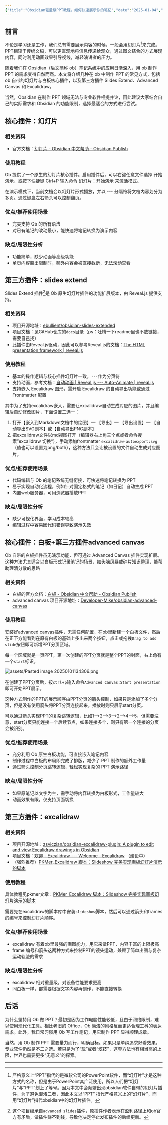 ```yaml
---
{"title":"Obsidian轻量级PPT教程，如何快速展示你的笔记","date":"2025-01-04","lastmod":"2025-01-04","creation date":"2025-01-04 14:28","modification date":"星期六 2025 一月4日 14:28:39","categories":null,"tags":["obsidian","PPT技巧"],"alases":null,"dg-publish":true,"dg-path":"Obsidian/Obsidian轻量级PPT教程.md","permalink":"/Obsidian/Obsidian轻量级PPT教程/","dgPassFrontmatter":true,"noteIcon":""}
---
```


## 前言

不论是学习还是工作，我们总有需要展示内容的时候，一般会用幻灯片[^1]来完成。PPT相较于传统文稿，可以更直观地将信息传递给观众，通过图文结合的方式展现内容，同时利用动画效果引导视线，减轻演讲者的压力。

随着我们在 Obsidian（后文简称 ob）笔记系统中的应用日渐深入，用 ob 制作 PPT 的需求变得自然而然。本文将介绍几种在 ob 中制作 PPT 的常见方式，包括 ob 自带的幻灯片与白板核心插件，以及第三方插件 Slides Extend、Advanced Canvas 和 Excalidraw。

当然，Obsidian 在制作 PPT 领域无法与专业软件相提并论，因此建议大家结合自己的实际需求和 Obsidian 的功能限制，选择最适合的方式进行尝试。

## 核心插件：幻灯片

### 相关资料

- 官方文档：[幻灯片 - Obsidian 中文帮助 - Obsidian Publish](https://publish.obsidian.md/help-zh/%E6%A0%B8%E5%BF%83%E6%8F%92%E4%BB%B6/%E5%B9%BB%E7%81%AF%E7%89%87)

### 使用教程

Ob 提供了一个原生的幻灯片核心插件。启用插件后，可以右键任意文件选择 开始演示，或按下快捷键 Ctrl+P 输入命令 幻灯片：开始演示 来激活模式。

在演示模式下，当前文档会以幻灯片形式播放，并以 --- 分隔符将文档内容划分为多页。通过键盘左右箭头可以控制翻页。

### 优点/推荐使用场景

- 完美支持 Ob 的所有语法
- 对已有笔记的改动最小，能快速将笔记转换为演示内容

### 缺点/局限性分析

- 功能简单，缺少动画等高级功能
- 单页内容超出限制时，额外内容会被直接截断，无法滚动查看

## 第三方插件：slides extend

Slides Extend 插件[^2]是 Ob 原生幻灯片插件的功能扩展版本，由 Reveal.js 提供支持。

### 相关资料

- 项目开源地址：[ebullient/obsidian-slides-extended](https://github.com/ebullient/obsidian-slides-extended)
- 项目文档：见GitHub仓库的`docs`目录（ps：吐槽一下readme里也不放链接，需要自己找）
- 此插件由Reveal.js驱动，因此可以参考Reveal.js的文档：[The HTML presentation framework | reveal.js](https://revealjs.com/)

### 使用教程

- 基本的操作逻辑与核心插件幻灯片一致，`---`作为分页符
- 支持动画，参考文档：[自动动画 | Reveal.js --- Auto-Animate | reveal.js](https://revealjs.com/auto-animate/)
- 支持嵌入 Excalidraw 图形，需开启 Excalidraw 的自动导出功能或通过 Frontmatter 配置


其中为了支持excalidraw嵌入，需要让excalidraw自动生成对应的图片，并且编辑后自动修改图片，下面设置二选一：
1. 打开【嵌入到Markdown文档中的绘图】— 【导出】— 【导出设置】— 【自动导出SVG副本】或【自动导出PNG副本】
2. 把excalidraw文件以md视图打开（编辑器右上角三个点或者命令搜索”excalidraw 切换“），手动添加frontmatter  `excalidraw-autoexport:svg` （值也可以设置为png/both），这种方法只会让被设置的文件自动生成对应图片。
### 优点/推荐使用场景

- 代码编辑与 Ob 的笔记系统无缝衔接，可快速将笔记转换为 PPT
- 易于实现自动化流程，例如针对固定格式的笔记（如日记）自动生成 PPT
- 内置web服务器，可用浏览器播放PPT

### 缺点/局限性分析

- 缺少可视化界面，学习成本较高
- 编辑过程中容易因代码错误导致演示失效

## 核心插件：白板+第三方插件advanced canvas


Ob 自带的白板插件虽无演示功能，但可通过 Advanced Canvas 插件实现扩展。这种方法尤其适合以白板形式记录笔记的场景，如头脑风暴或碎片知识整理，能帮助理清分散的思路

### 相关资料

- 白板的官方文档：[白板 - Obsidian 中文帮助 - Obsidian Publish](https://publish.obsidian.md/help-zh/%E6%A0%B8%E5%BF%83%E6%8F%92%E4%BB%B6/%E7%99%BD%E6%9D%BF)
- advanced canvas 项目开源地址：[Developer-Mike/obsidian-advanced-canvas](https://github.com/Developer-Mike/obsidian-advanced-canvas)

### 使用教程

安装好advanced canvas插件，无需任何配置，在ob里新建一个白板文件，然后在正下方能看到在原有白板的基础上多出来两个按钮，点击或拖拽`Drag to add slide`按钮即可新增PPT分页区域。

每一个区域就是一页PPT，第一次创建的PPT分页就是整个PPT的封面，右上角有一个`start`标识。

![assets/Pasted image 20250101134306.png](/img/user/105-%E6%9E%81%E5%AE%A2/%E5%86%99%E4%BD%9C%E5%B7%A5%E5%85%B7/obsidian%E5%81%9Appt/assets/Pasted%20image%2020250101134306.png)

在创建了PPT分页后，按`ctrl`+`p`输入命令`Advanced Canvas:Start presentation`即可开始PPT展示。

这种方式制作的PPT的展示顺序由PPT分页的箭头控制，如果只是添加了多个分页，但是没有使用箭头将PPT分页连接起来，播放时则只展示start分页。

可以通过箭头实现PPT的复杂跳转逻辑，比如1-->2-->3-->2-->4-->5，但需要注意，start分页只能连接一个后续节点，如果连接多个，则只有第一个连接的分页会被识别。

### 优点/推荐使用场景

- 充分利用 Ob 原生白板功能，可直接嵌入笔记内容
- 制作过程中白板的布局即完成了排版，减少了 PPT 制作的额外工作量
- 通过箭头控制分页跳转逻辑，轻松实现复杂的 PPT 演示路径

### 缺点/局限性分析

- 如果原笔记以文字为主，需手动将内容转换为白板形式，工作量较大
- 动画效果有限，仅支持页面切换

## 第三方插件：excalidraw

### 相关资料

- 项目开源地址：[zsviczian/obsidian-excalidraw-plugin: A plugin to edit and view Excalidraw drawings in Obsidian](https://github.com/zsviczian/obsidian-excalidraw-plugin)
- 项目文档：[欢迎 - Excalidraw --- Welcome - Excalidraw](https://excalidraw-obsidian.online/Welcome) （建设中）
- （强烈推荐）[PKMer_Excalidraw 脚本：Slideshow 完美实现画板幻灯片演示的脚本](https://pkmer.cn/Pkmer-Docs/10-obsidian/obsidian%E7%A4%BE%E5%8C%BA%E6%8F%92%E4%BB%B6/excalidraw/excalidraw%E8%84%9A%E6%9C%AC-slideshow%E5%AE%8C%E7%BE%8E%E5%AE%9E%E7%8E%B0%E7%94%BB%E6%9D%BF%E5%B9%BB%E7%81%AF%E7%89%87%E6%BC%94%E7%A4%BA%E7%9A%84%E8%84%9A%E6%9C%AC/)

### 使用教程

具体教程见pkmer文章：[PKMer_Excalidraw 脚本：Slideshow 完美实现画板幻灯片演示的脚本](https://pkmer.cn/Pkmer-Docs/10-obsidian/obsidian%E7%A4%BE%E5%8C%BA%E6%8F%92%E4%BB%B6/excalidraw/excalidraw%E8%84%9A%E6%9C%AC-slideshow%E5%AE%8C%E7%BE%8E%E5%AE%9E%E7%8E%B0%E7%94%BB%E6%9D%BF%E5%B9%BB%E7%81%AF%E7%89%87%E6%BC%94%E7%A4%BA%E7%9A%84%E8%84%9A%E6%9C%AC/)

需要先在excalidraw的脚本库中安装`slideshow`脚本，然后可以通过箭头和frames的编号来控制幻灯片顺序。

### 优点/推荐使用场景

- excalidraw 有着ob里最强的画图能力，用它来做PPT，内容丰富的上限极高
- frame 编号和箭头这两种方式来控制PPT的镜头运动，兼顾了简单出图与复杂运动轨迹的需求

### 缺点/局限性分析

- excalidraw 相对重量级，对设备性能要求更高
- 同白板一样，都需要根据文字内容再创作，不能直接转换

## 后话

为什么坚持用 Ob 做 PPT？最初是因为工作电脑性能较低，且由于网络限制，难以使用现代化工具。相比老旧的 Office，Ob 简洁的风格反而更适合理工科的表达需求。此外，我日常习惯用 Ob 写工作笔记，用它制作 PPT 显得顺理成章。

当然，用 Ob 制作 PPT 需要量力而行，明确目标。如果只是单纯追求好看效果，专业软件仍然是不二之选。若只是为了“玩”或者“炫技”，这套方法也有相当高的上限，世界也需要更多“无意义”的探索。

---

[^1]: 严格意义上“PPT”指代的是微软公司的PowerPoint软件，而“幻灯片”才是这种方式的名称，但是由于PowerPoint其广泛使用，所以人们把“幻灯片”与“PPT”划上了等号。因为本文中会频繁出现obsidian软件自带的幻灯片插件，为了避免混淆二者，因此本文以“PPT” 指代严格意义上的“幻灯片”，而用“幻灯片”指代obsidian中的幻灯片插件。

[^2]: 这个项目继承自`advanced slides`插件，原插件作者表示在盈利路径上和ob官方有矛盾，做插件赚不到钱，导致他决定停止发布插件的后续更新。

